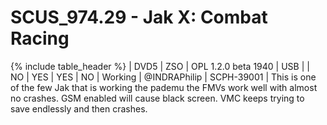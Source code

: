 # SCUS_974.29 - Jak X: Combat Racing

{% include table_header %}
| DVD5 | ZSO | OPL 1.2.0 beta 1940 | USB |  | NO | YES | YES | NO | Working | @INDRAPhilip | SCPH-39001 | This is one of the few Jak that is working the pademu the FMVs work well with almost no crashes. GSM enabled will cause black screen. VMC keeps trying to save endlessly and then crashes. 
